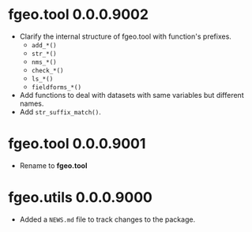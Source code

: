 # fgeo.tool 0.0.0.9002

* Clarify the internal structure of fgeo.tool with function's prefixes.
    * `add_*()`
    * `str_*()`
    * `nms_*()`
    * `check_*()`
    * `ls_*()`
    * `fieldforms_*()`
* Add functions to deal with datasets with same variables but different names.
* Add `str_suffix_match()`.

# fgeo.tool 0.0.0.9001

* Rename to __fgeo.tool__

# fgeo.utils 0.0.0.9000

* Added a `NEWS.md` file to track changes to the package.
